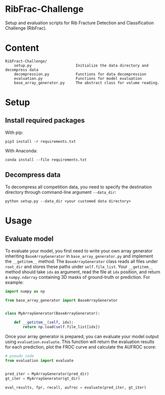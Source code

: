 # RibFrac-Challenge
Setup and evaluation scripts for Rib Fracture Detection and Classification Challenge (RibFrac).

# Content
```
RibFract-Challenge/
    setup.py                    Initialize the data directory and decompress data
    decompression.py            Functions for data decompression
    evaluation.py               Functions for model evaluation
    base_array_generator.py     The abstract class for volume reading.
```

# Setup

## Install required packages
With pip:
```
pip3 install -r requirements.txt
```
With Anaconda:
```
conda install --file requirements.txt
```
## Decompress data
To decompress all competition data, you need to specify the destination directory through command-line argument ```--data_dir```:
```
python setup.py --data_dir <your customed data directory>
```

# Usage

## Evaluate model
To evaluate your model, you first need to write your own array generator inheriting ```BaseArrayGenerator``` in ```base_array_generator.py``` and implement the ```__getitem__``` method. The ```BaseArrayGenerator``` class reads all files under ```root_dir``` and stores these paths under ```self.file_list```. Your ```__getitem__``` method should take ```idx``` as argument, read the file at ```idx``` position, and return a ```numpy.ndarray``` containing 3D masks of ground-truth or prediction. For example:
```python
import numpy as np

from base_array_generator import BaseArrayGenerator


class MyArrayGenerator(BaseArrayGenerator):

    def __getitem__(self, idx):
        return np.load(self.file_list[idx])
```

Once your array generator is prepared, you can evaluate your model output using ```evaluation.evaluate```. This function will return the evaluation results for each prediction, plot the FROC curve and calculate the AUFROC score:
```python
# pseudo code
from evaluation import evaluate


pred_iter = MyArrayGenerator(pred_dir)
gt_iter = MyArrayGenerator(gt_dir)

eval_results, fpr, recall, aufroc = evaluate(pred_iter, gt_iter)
```